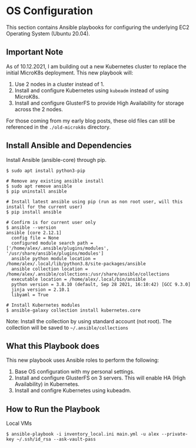 # OS Configuration
This section contains Ansible playbooks for configuring the underlying EC2 Operating System (Ubuntu 20.04).

## Important Note
As of 10.12.2021, I am building out a new Kubernetes cluster to replace the initial MicroK8s deployment. This new playbook will:
 1) Use 2 nodes in a cluster instead of 1.
 2) Install and configure Kubernetes using `kubeadm` instead of using MicroK8s.
 3) Install and configure GlusterFS to provide High Availability for storage across the 2 nodes.

For those coming from my early blog posts, these old files can still be referenced in the `./old-microk8s` directory.

## Install Ansible and Dependencies
Install Ansible (ansible-core) through pip.
```
$ sudo apt install python3-pip

# Remove any existing ansible install
$ sudo apt remove ansible
$ pip uninstall ansible

# Install latest ansible using pip (run as non root user, will this install for the current user)
$ pip install ansible

# Confirm is for current user only
$ ansible --version
ansible [core 2.12.1]
  config file = None
  configured module search path = ['/home/alex/.ansible/plugins/modules', '/usr/share/ansible/plugins/modules']
  ansible python module location = /home/alex/.local/lib/python3.8/site-packages/ansible
  ansible collection location = /home/alex/.ansible/collections:/usr/share/ansible/collections
  executable location = /home/alex/.local/bin/ansible
  python version = 3.8.10 (default, Sep 28 2021, 16:10:42) [GCC 9.3.0]
  jinja version = 2.10.1
  libyaml = True

# Install Kubernetes modules
$ ansible-galaxy collection install kubernetes.core
```
Note: Install the collection by using standard account (not root). The collection will be saved to `~/.ansible/collections`

## What this Playbook does
This new playbook uses Ansible roles to perform the following:

 1) Base OS configuration with my personal settings.
 2) Install and configure GlusterFS on 3 servers. This will enable HA (High Availability) in Kubernetes.
 3) Install and configre Kubernetes using kubeadm.

## How to Run the Playbook
Local VMs
```
$ ansible-playbook -i inventory_local.ini main.yml -u alex --private-key ~/.ssh/id_rsa --ask-vault-pass
```